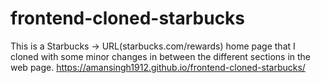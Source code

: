 # frontend-cloned-starbucks

This is a Starbucks -> URL(starbucks.com/rewards) home page that I cloned with some minor changes in between the different sections in the web page.
https://amansingh1912.github.io/frontend-cloned-starbucks/
